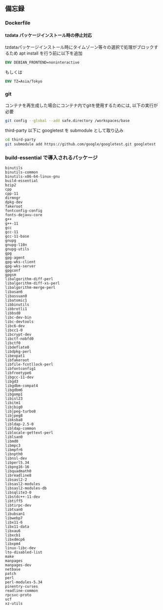 ## 備忘録

### Dockerfile

#### tzdata パッケージインストール時の停止対応

tzdataパッケージインストール時にタイムゾーン等々の選択で処理がブロックするため
apt install を行う前に以下を追加

```Dockerfile
ENV DEBIAN_FRONTEND=noninteractive

```

もしくは

```Dockerfile
ENV TZ=Asia/Tokyo
```

### git

コンテナを再生成した場合にコンテナ内でgitを使用するためには, 以下の実行が必要

```sh
git config --global --add safe.directory /workspaces/base
```

third-party 以下に googletest を submodule として取り込み

```sh
cd third-party
git submodule add https://github.com/google/googletest.git googletest
```

### build-essential で導入されるパッケージ

```
binutils
binutils-common
binutils-x86-64-linux-gnu
build-essential
bzip2
cpp
cpp-11
dirmngr
dpkg-dev
fakeroot
fontconfig-config
fonts-dejavu-core
g++
g++-11
gcc
gcc-11
gcc-11-base
gnupg
gnupg-l10n
gnupg-utils
gpg
gpg-agent
gpg-wks-client
gpg-wks-server
gpgconf
gpgsm
libalgorithm-diff-perl
libalgorithm-diff-xs-perl
libalgorithm-merge-perl
libasan6
libassuan0
libatomic1
libbinutils
libbrotli1
libbsd0
libc-dev-bin
libc-devtools
libc6-dev
libcc1-0
libcrypt-dev
libctf-nobfd0
libctf0
libdeflate0
libdpkg-perl
libexpat1
libfakeroot
libfile-fcntllock-perl
libfontconfig1
libfreetype6
libgcc-11-dev
libgd3
libgdbm-compat4
libgdbm6
libgomp1
libisl23
libitm1
libjbig0
libjpeg-turbo8
libjpeg8
libksba8
libldap-2.5-0
libldap-common
liblocale-gettext-perl
liblsan0
libmd0
libmpc3
libmpfr6
libnpth0
libnsl-dev
libperl5.34
libpng16-16
libquadmath0
libreadline8
libsasl2-2
libsasl2-modules
libsasl2-modules-db
libsqlite3-0
libstdc++-11-dev
libtiff5
libtirpc-dev
libtsan0
libubsan1
libwebp7
libx11-6
libx11-data
libxau6
libxcb1
libxdmcp6
libxpm4
linux-libc-dev
lto-disabled-list
make
manpages
manpages-dev
netbase
patch
perl
perl-modules-5.34
pinentry-curses
readline-common
rpcsvc-proto
ucf
xz-utils
```
